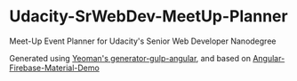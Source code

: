 # Udacity-SrWebDev-MeetUp-Planner

Meet-Up Event Planner for Udacity's Senior Web Developer Nanodegree

Generated using [Yeoman's generator-gulp-angular](https://github.com/Swiip/generator-gulp-angular),
and based on [Angular-Firebase-Material-Demo](https://github.com/tarlepp/Angular-Firebase-Material-Demo)
